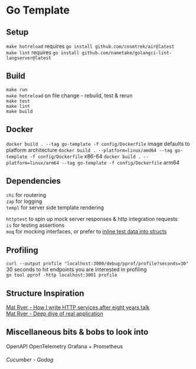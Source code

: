 # Go Template

## Setup

`make hotreload` requires `go install github.com/cosmtrek/air@latest`  
`make lint` requires `go install github.com/nametake/golangci-lint-langserver@latest`

## Build

`make run`  
`make hotreload` on file change - rebuild, test & rerun  
`make test`  
`make lint`  
`make build`

## Docker

`docker build . --tag go-template -f config/Dockerfile` image defaults to platform architecture
`docker build . --platform=linux/amd64 --tag go-template -f config/Dockerfile` x86-64
`docker build . --platform=linux/arm64 --tag go-template -f config/Dockerfile` arm64

## Dependencies

`chi` for routering  
`zap` for logging  
`templ` for server side template rendering

`httptest` to spin up mock server responses & http integration requests  
`is` for testing assertions  
`moq` for mocking interfaces, or prefer to [inline test data into structs](https://jrock.us/posts/go-interfaces/)

## Profiling

`curl --output profile "localhost:3000/debug/pprof/profile?seconds=30"` 30 seconds to hit endpoints you are interested in profiling  
`go tool pprof -http localhost:3001 profile`

## Structure Inspiration

[Mat Ryer - How I write HTTP services after eight years talk](https://www.youtube.com/watch?v=XGVZ0Ip4XPM)  
[Mat Ryer - Deep dive of real application](https://www.youtube.com/watch?v=VRZZeJwIAIM)

## Miscellaneous bits & bobs to look into

OpenAPI
OpenTelemetry
Grafana + Prometheus

###### Cucumber - Godog
